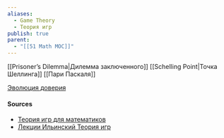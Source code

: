 ```yaml
---
aliases:
  - Game Theory
  - Теория игр
publish: true
parent:
  - "[[51 Math MOC]]"
---
```




[[Prisoner’s Dilemma|Дилемма заключенного]]
[[Schelling Point|Точка Шеллинга]]
[[Пари Паскаля]]

[Эволюция доверия](https://notdotteam.github.io/trust/)

#### Sources
- [Теория игр для математиков](https://old.mccme.ru//ium//s04/games.html)
- [Лекции Ильинский Теория игр](https://www.youtube.com/playlist?list=PLthfp5exSWEo2hbkJp40c446brTBF2KNx)